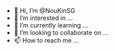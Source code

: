 - 👋 Hi, I’m @NouKinSG
- 👀 I’m interested in ...
- 🌱 I’m currently learning ...
- 💞️ I’m looking to collaborate on ...
- 📫 How to reach me ...


<!---
NouKinSG/NouKinSG is a ✨ special ✨ repository because its `README.md` (this file) appears on your GitHub profile.
You can click the Preview link to take a look at your changes.

  给岁月以文明！
--->
